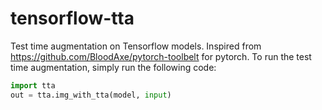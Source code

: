 # tensorflow-tta
Test time augmentation on Tensorflow models. Inspired from https://github.com/BloodAxe/pytorch-toolbelt for pytorch.
To run the test time augmentation, simply run the following code:

```python
import tta
out = tta.img_with_tta(model, input)
```
